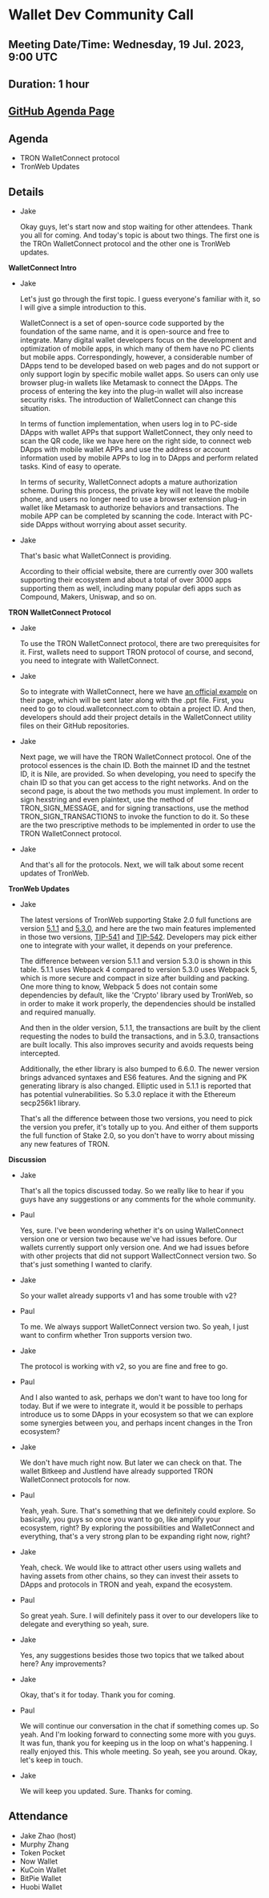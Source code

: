 # Wallet Dev Community Call
## Meeting Date/Time: Wednesday, 19 Jul. 2023, 9:00 UTC
## Duration: 1 hour
## [GitHub Agenda Page](https://github.com/tronprotocol/pm/issues/60)

## Agenda
* TRON WalletConnect protocol
* TronWeb Updates

## Details

* Jake

  Okay guys, let's start now and stop waiting for other attendees. Thank you all for coming. And today's topic is about two things. The first one is the TROn WalletConnect protocol and the other one is TronWeb updates.

**WalletConnect Intro**

* Jake

  Let's just go through the first topic. I guess everyone's familiar with it, so I will give a simple introduction to this.

  WalletConnect is a set of open-source code supported by the foundation of the same name, and it is open-source and free to integrate. Many digital wallet developers focus on the development and optimization of mobile apps, in which many of them have no PC clients but mobile apps. Correspondingly, however, a considerable number of DApps tend to be developed based on web pages and do not support or only support login by specific mobile wallet apps. So users can only use browser plug-in wallets like Metamask to connect the DApps. The process of entering the key into the plug-in wallet will also increase security risks. The introduction of WalletConnect can change this situation.
 
  In terms of function implementation, when users log in to PC-side DApps with wallet APPs that support WalletConnect, they only need to scan the QR code, like we have here on the right side, to connect web DApps with mobile wallet APPs and use the address or account information used by mobile APPs to log in to DApps and perform related tasks. Kind of easy to operate.
  
  In terms of security, WalletConnect adopts a mature authorization scheme. During this process, the private key will not leave the mobile phone, and users no longer need to use a browser extension plug-in wallet like Metamask to authorize behaviors and transactions. The mobile APP can be completed by scanning the code. Interact with PC-side DApps without worrying about asset security.
  
* Jake

  That's basic what WalletConnect is providing. 
  
  According to their official website, there are currently over 300 wallets supporting their ecosystem and about a total of over 3000 apps supporting them as well, including many popular defi apps such as Compound, Makers, Uniswap, and so on.

**TRON WalletConnect Protocol**

* Jake
  
  To use the TRON WalletConnect protocol, there are two prerequisites for it. First, wallets need to support TRON protocol of course, and second, you need to integrate with WalletConnect. 
  
* Jake 

  So to integrate with WalletConnect, here we have [an official example](https://github.com/WalletConnect/web-examples/tree/main/wallets/react-wallet-v2) on their page, which will be sent later along with the .ppt file. First, you need to go to cloud.walletconnect.com to obtain a project ID. And then, developers should add their project details in the WalletConnect utility files on their GitHub repositories.

* Jake
 
  Next page, we will have the TRON WalletConnect protocol. One of the protocol essences is the chain ID. Both the mainnet ID and the testnet ID, it is Nile, are provided. So when developing, you need to specify the chain ID so that you can get access to the right networks. And on the second page, is about the two methods you must implement. In order to sign hexstring and even plaintext, use the method of TRON_SIGN_MESSAGE, and for signing transactions, use the method TRON_SIGN_TRANSACTIONS to invoke the function to do it. So these are the two prescriptive methods to be implemented in order to use the TRON WalletConnect protocol. 
  
* Jake

  And that's all for the protocols. Next, we will talk about some recent updates of TronWeb.

**TronWeb Updates**

* Jake

  The latest versions of TronWeb supporting Stake 2.0 full functions are version [5.1.1](https://tronweb.network/docu/docs/5.1.1/intro) and [5.3.0](https://tronweb.network/docu/docs/Release%20Note), and here are the two main features implemented in those two versions, [TIP-541](https://github.com/tronprotocol/tips/issues/541) and [TIP-542](https://github.com/tronprotocol/tips/issues/542). Developers may pick either one to integrate with your wallet, it depends on your preference.
  
  The difference between version 5.1.1 and version 5.3.0 is shown in this table. 5.1.1 uses Webpack 4 compared to version 5.3.0 uses Webpack 5, which is more secure and compact in size after building and packing. One more thing to know, Webpack 5 does not contain some dependencies by default, like the 'Crypto' library used by TronWeb, so in order to make it work properly, the dependencies should be installed and required manually.
  
  And then in the older version, 5.1.1, the transactions are built by the client requesting the nodes to build the transactions, and in 5.3.0, transactions are built locally. This also improves security and avoids requests being intercepted.
  
  Additionally, the ether library is also bumped to 6.6.0. The newer version brings advanced syntaxes and ES6 features. And the signing and PK generating library is also changed. Elliptic used in 5.1.1 is reported that has potential vulnerabilities. So 5.3.0 replace it with the Ethereum secp256k1 library.
  
  That's all the difference between those two versions, you need to pick the version you prefer, it's totally up to you. And either of them supports the full function of Stake 2.0, so you don't have to worry about missing any new features of TRON.

**Discussion**

* Jake

  That's all the topics discussed today. So we really like to hear if you guys have any suggestions or any comments for the whole community.
  
* Paul
  
  Yes, sure. I've been wondering whether it's on using WalletConnect version one or version two because we've had issues before. Our wallets currently support only version one. And we had issues before with other projects that did not support WallectConnect version two. So that's just something I wanted to clarify.
  
* Jake

  So your wallet already supports v1 and has some trouble with v2?

* Paul

  To me. We always support WalletConnect version two. So yeah, I just want to confirm whether Tron supports version two.
 
* Jake

  The protocol is working with v2, so you are fine and free to go.
  
* Paul

  And I also wanted to ask, perhaps we don't want to have too long for today. But if we were to integrate it, would it be possible to perhaps introduce us to some DApps in your ecosystem so that we can explore some synergies between you, and perhaps incent changes in the Tron ecosystem?
  
* Jake

  We don't have much right now. But later we can check on that. The wallet Bitkeep and Justlend have already supported TRON WalletConnect protocols for now.
  
* Paul

  Yeah, yeah. Sure. That's something that we definitely could explore. So basically, you guys so once you want to go, like amplify your ecosystem, right? By exploring the possibilities and WalletConnect and everything, that's a very strong plan to be expanding right now, right?

* Jake

  Yeah, check. We would like to attract other users using wallets and having assets from other chains, so they can invest their assets to DApps and protocols in TRON and yeah, expand the ecosystem.
  
* Paul

  So great yeah. Sure. I will definitely pass it over to our developers like to delegate and everything so yeah, sure.
  
* Jake

  Yes, any suggestions besides those two topics that we talked about here? Any improvements?
  
* Jake

  Okay, that's it for today. Thank you for coming.
  
* Paul

  We will continue our conversation in the chat if something comes up. So yeah. And I'm looking forward to connecting some more with you guys. It was fun, thank you for keeping us in the loop on what's happening. I really enjoyed this. This whole meeting. So yeah, see you around. Okay, let's keep in touch.

* Jake

  We will keep you updated. Sure. Thanks for coming.
  
  
  

## Attendance
* Jake Zhao (host)
* Murphy Zhang
* Token Pocket
* Now Wallet
* KuCoin Wallet
* BitPie Wallet
* Huobi Wallet
